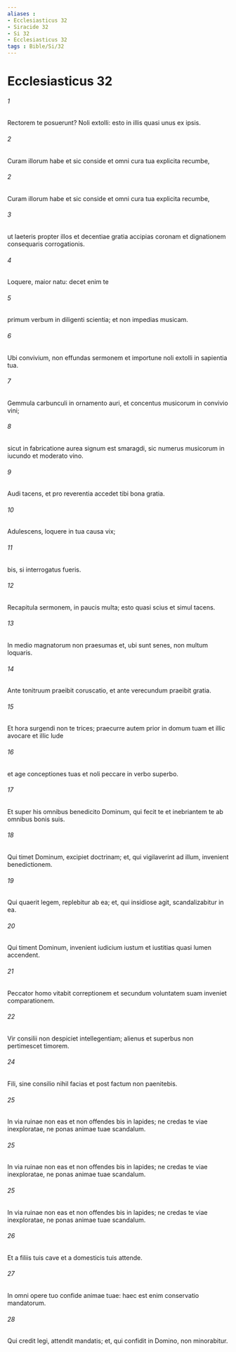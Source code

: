 ```yaml
---
aliases : 
- Ecclesiasticus 32
- Siracide 32
- Si 32
- Ecclesiasticus 32
tags : Bible/Si/32
---
```


# Ecclesiasticus 32

###### 1
Rectorem te posuerunt? Noli extolli: esto in illis quasi unus ex ipsis.
###### 2
Curam illorum habe et sic conside et omni cura tua explicita recumbe,
###### 2
Curam illorum habe et sic conside et omni cura tua explicita recumbe,
###### 3
ut laeteris propter illos et decentiae gratia accipias coronam et dignationem consequaris corrogationis.
###### 4
Loquere, maior natu: decet enim te
###### 5
primum verbum in diligenti scientia; et non impedias musicam.
###### 6
Ubi convivium, non effundas sermonem et importune noli extolli in sapientia tua.
###### 7
Gemmula carbunculi in ornamento auri, et concentus musicorum in convivio vini;
###### 8
sicut in fabricatione aurea signum est smaragdi, sic numerus musicorum in iucundo et moderato vino.
###### 9
Audi tacens, et pro reverentia accedet tibi bona gratia.
###### 10
Adulescens, loquere in tua causa vix;
###### 11
bis, si interrogatus fueris.
###### 12
Recapitula sermonem, in paucis multa; esto quasi scius et simul tacens.
###### 13
In medio magnatorum non praesumas et, ubi sunt senes, non multum loquaris.
###### 14
Ante tonitruum praeibit coruscatio, et ante verecundum praeibit gratia.
###### 15
Et hora surgendi non te trices; praecurre autem prior in domum tuam et illic avocare et illic lude
###### 16
et age conceptiones tuas et noli peccare in verbo superbo.
###### 17
Et super his omnibus benedicito Dominum, qui fecit te et inebriantem te ab omnibus bonis suis.
###### 18
Qui timet Dominum, excipiet doctrinam; et, qui vigilaverint ad illum, invenient benedictionem.
###### 19
Qui quaerit legem, replebitur ab ea; et, qui insidiose agit, scandalizabitur in ea.
###### 20
Qui timent Dominum, invenient iudicium iustum et iustitias quasi lumen accendent.
###### 21
Peccator homo vitabit correptionem et secundum voluntatem suam inveniet comparationem.
###### 22
Vir consilii non despiciet intellegentiam; alienus et superbus non pertimescet timorem. 
###### 24
Fili, sine consilio nihil facias et post factum non paenitebis.
###### 25
In via ruinae non eas et non offendes bis in lapides; ne credas te viae inexploratae, ne ponas animae tuae scandalum.
###### 25
In via ruinae non eas et non offendes bis in lapides; ne credas te viae inexploratae, ne ponas animae tuae scandalum.
###### 25
In via ruinae non eas et non offendes bis in lapides; ne credas te viae inexploratae, ne ponas animae tuae scandalum.
###### 26
Et a filiis tuis cave et a domesticis tuis attende.
###### 27
In omni opere tuo confide animae tuae: haec est enim conservatio mandatorum.
###### 28
Qui credit legi, attendit mandatis; et, qui confidit in Domino, non minorabitur.
